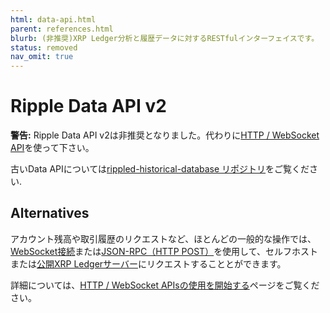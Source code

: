 ```yaml
---
html: data-api.html
parent: references.html
blurb: (非推奨)XRP Ledger分析と履歴データに対するRESTfulインターフェイスです。
status: removed
nav_omit: true
---
```

# Ripple Data API v2

**警告:** Ripple Data API v2は非推奨となりました。代わりに[HTTP / WebSocket API](http-websocket-apis.html)を使って下さい。

古いData APIについては[rippled-historical-database リポジトリ](https://github.com/ripple/rippled-historical-database)をご覧ください.

## Alternatives

アカウント残高や取引履歴のリクエストなど、ほとんどの一般的な操作では、[WebSocket接続](get-started-using-http-websocket-apis.html#websocket-api)または[JSON-RPC（HTTP POST）](get-started-using-http-websocket-apis.html#json-rpc)を使用して、セルフホストまたは[公開XRP Ledgerサーバー](public-servers.html)にリクエストすることとができます。

詳細については、[HTTP / WebSocket APIsの使用を開始する](get-started-using-http-websocket-apis.html)ページをご覧ください。
